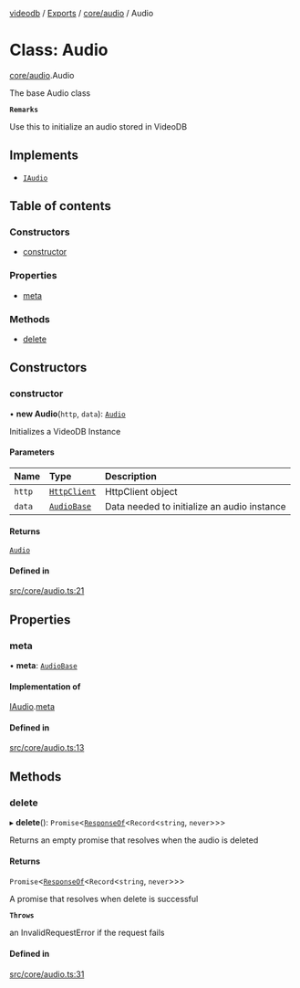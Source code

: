 [videodb](../README.md) / [Exports](../modules.md) / [core/audio](../modules/core_audio.md) / Audio

# Class: Audio

[core/audio](../modules/core_audio.md).Audio

The base Audio class

**`Remarks`**

Use this to initialize an audio stored in VideoDB

## Implements

- [`IAudio`](../interfaces/interfaces_core.IAudio.md)

## Table of contents

### Constructors

- [constructor](core_audio.Audio.md#constructor)

### Properties

- [meta](core_audio.Audio.md#meta)

### Methods

- [delete](core_audio.Audio.md#delete)

## Constructors

### constructor

• **new Audio**(`http`, `data`): [`Audio`](core_audio.Audio.md)

Initializes a VideoDB Instance

#### Parameters

| Name | Type | Description |
| :------ | :------ | :------ |
| `http` | [`HttpClient`](utils_httpClient.HttpClient.md) | HttpClient object |
| `data` | [`AudioBase`](../interfaces/interfaces_core.AudioBase.md) | Data needed to initialize an audio instance |

#### Returns

[`Audio`](core_audio.Audio.md)

#### Defined in

[src/core/audio.ts:21](https://github.com/video-db/videodb-node/blob/4dc9a20/src/core/audio.ts#L21)

## Properties

### meta

• **meta**: [`AudioBase`](../interfaces/interfaces_core.AudioBase.md)

#### Implementation of

[IAudio](../interfaces/interfaces_core.IAudio.md).[meta](../interfaces/interfaces_core.IAudio.md#meta)

#### Defined in

[src/core/audio.ts:13](https://github.com/video-db/videodb-node/blob/4dc9a20/src/core/audio.ts#L13)

## Methods

### delete

▸ **delete**(): `Promise`\<[`ResponseOf`](../modules/types_response.md#responseof)\<`Record`\<`string`, `never`\>\>\>

Returns an empty promise that resolves when the audio is deleted

#### Returns

`Promise`\<[`ResponseOf`](../modules/types_response.md#responseof)\<`Record`\<`string`, `never`\>\>\>

A promise that resolves when delete is successful

**`Throws`**

an InvalidRequestError if the request fails

#### Defined in

[src/core/audio.ts:31](https://github.com/video-db/videodb-node/blob/4dc9a20/src/core/audio.ts#L31)

